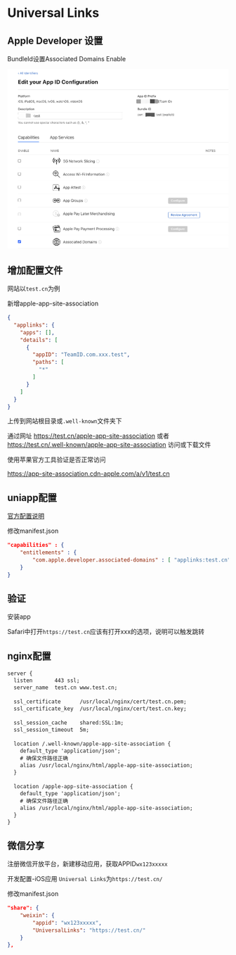 # Universal Links

## Apple Developer 设置

BundleId设置Associated Domains Enable

![bundleId](./bundleId.png)

## 增加配置文件

网站以`test.cn`为例

新增apple-app-site-association

```json
{
  "applinks": {
    "apps": [],
    "details": [
      {
        "appID": "TeamID.com.xxx.test",
        "paths": [
          "*"
        ]
      }
    ]
  }
}
```

上传到网站根目录或`.well-known`文件夹下

通过网址
https://test.cn/apple-app-site-association
或者
https://test.cn/.well-known/apple-app-site-association
访问或下载文件

使用苹果官方工具验证是否正常访问

https://app-site-association.cdn-apple.com/a/v1/test.cn

## uniapp配置

[官方配置说明](https://uniapp.dcloud.net.cn/tutorial/app-ios-capabilities.html)

修改manifest.json

```json
"capabilities" : {
    "entitlements" : {
        "com.apple.developer.associated-domains" : [ "applinks:test.cn" ]
    }
}
```

## 验证

安装app

Safari中打开`https://test.cn`应该有打开xxx的选项，说明可以触发跳转


## nginx配置

```
server {
  listen       443 ssl;
  server_name  test.cn www.test.cn;

  ssl_certificate      /usr/local/nginx/cert/test.cn.pem;
  ssl_certificate_key  /usr/local/nginx/cert/test.cn.key;

  ssl_session_cache    shared:SSL:1m;
  ssl_session_timeout  5m;

  location /.well-known/apple-app-site-association {
    default_type 'application/json';
    # 确保文件路径正确
    alias /usr/local/nginx/html/apple-app-site-association;
  }

  location /apple-app-site-association {
    default_type 'application/json';
    # 确保文件路径正确
    alias /usr/local/nginx/html/apple-app-site-association;
  }
}
```

## 微信分享

注册微信开放平台，新建移动应用，获取APPID`wx123xxxxx`

开发配置-iOS应用 `Universal Links`为`https://test.cn/`

修改manifest.json

```json
"share": {
    "weixin": {
        "appid": "wx123xxxxx",
        "UniversalLinks": "https://test.cn/"
    }
},
```